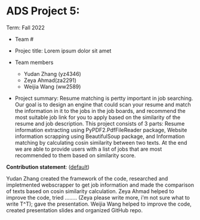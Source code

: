 # ADS Project 5: 

Term: Fall 2022

+ Team #
+ Projec title: Lorem ipsum dolor sit amet

+ Team members 
	+ Yudan Zhang (yz4346)		
	+ Zeya Ahmad(za2291)
	+ Weijia Wang (ww2589)
	
+ Project summary: Resume matching is pertty important in job searching. Our goal is to design an engine that could scan your resume and match the information in it to the jobs in the job boards, and recommend the most suitable job link for you to apply based on the similarity of the resume and job description. This project consists of 3 parts: Resume information extracting using PyPDF2.PdfFileReader package, Website information scrapping using BeautifulSoup package, and Information matching by calculating cosin similarity between two texts. At the end we are able to provide users with a list of jobs that are most recommended to them based on similarity score.

	
**Contribution statement**: ([default](doc/a_note_on_contributions.md)) 

Yudan Zhang created the framework of the code, researched and impletmented webscrapper to get job information and made the comparison of texts based on cosin similarity calculation. Zeya Ahmad helped to improve the code, tried ........ (Zeya please write more, i'm not sure what to write T^T); gave the presentation. Weijia Wang helped to improve the code, created presentation slides and organized GitHub repo.

